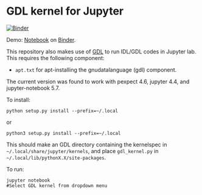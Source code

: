 # GDL kernel for Jupyter

[![Binder](https://mybinder.org/badge_logo.svg)](https://mybinder.org/v2/gh/equib/gdl_kernel/HEAD?labpath=demo_gdl.ipynb)

Demo: [Notebook](demo_gdl.ipynb) on [Binder](https://mybinder.org/v2/gh/equib/gdl_kernel/HEAD?labpath=demo_gdl.ipynb).

This repository also makes use of [GDL](https://github.com/gnudatalanguage/gdl) to run IDL/GDL codes in Jupyter lab. This requires the following component:

* `apt.txt` for apt-installing the gnudatalanguage (gdl) component.

The current version was found to work with pexpect 4.6, jupyter 4.4, and jupyter-notebook 5.7. 

To install:
```
python setup.py install --prefix=~/.local
```
or
```
python3 setup.py install --prefix=~/.local
```

This should make an GDL directory containing the kernelspec in `~/.local/share/jupyter/kernels`, and place `gdl_kernel.py` in `~/.local/lib/pythonX.X/site-packages`.

To run:
```
jupyter notebook 
#Select GDL kernel from dropdown menu
```
